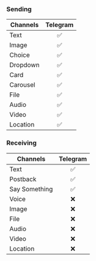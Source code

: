 ### Sending

| Channels | Telegram |
| -------- | :------: |
| Text     |    ✅    |
| Image    |    ✅    |
| Choice   |    ✅    |
| Dropdown |    ✅    |
| Card     |    ✅    |
| Carousel |    ✅    |
| File     |    ✅    |
| Audio    |    ✅    |
| Video    |    ✅    |
| Location |    ✅    |

### Receiving

| Channels      | Telegram |
| ------------- | :------: |
| Text          |    ✅    |
| Postback      |    ✅    |
| Say Something |    ✅    |
| Voice         |    ❌    |
| Image         |    ❌    |
| File          |    ❌    |
| Audio         |    ❌    |
| Video         |    ❌    |
| Location      |    ❌    |
